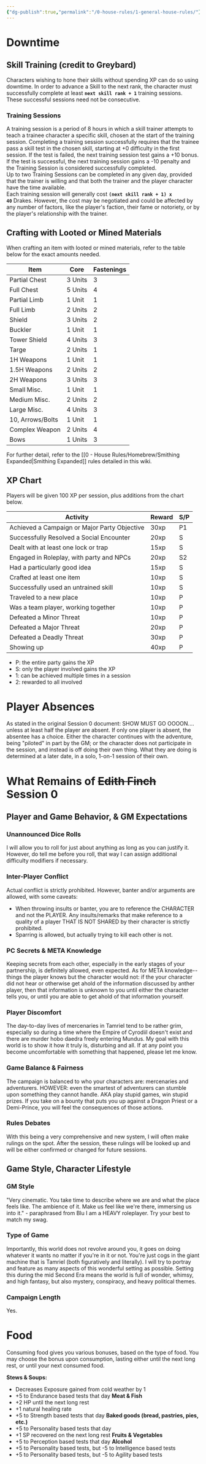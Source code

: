 ```yaml
---
{"dg-publish":true,"permalink":"/0-house-rules/1-general-house-rules/"}
---
```



# Downtime
## Skill Training (credit to Greybard)
Characters wishing to hone their skills without spending XP can do so using downtime.
In order to advance a Skill to the next rank, the character must successfully complete at least **`next skill rank + 1`** training sessions. These successful sessions need not be consecutive.
### Training Sessions
A training session is a period of 8 hours in which a skill trainer attempts to teach a trainee character a specific skill, chosen at the start of the training session. Completing a training session successfully requires that the trainee pass a skill test in the chosen skill, starting at +0 difficulty in the first session. If the test is failed, the next training session test gains a +10 bonus. If the test is successful, the next training session gains a -10 penalty and the Training Session is considered successfully completed.  
Up to two Training Sessions can be completed in any given day, provided that the trainer is willing and that both the trainer and the player character have the time available.  
Each training session will generally cost **`(next skill rank + 1) x 40`** Drakes. However, the cost may be negotiated and could be affected by any number of factors, like the player's faction, their fame or notoriety, or by the player's relationship with the trainer.
## Crafting with Looted or Mined Materials
When crafting an item with looted or mined materials, refer to the table below for the exact amounts needed.

| Item             | Core    | Fastenings |
| ---------------- | ------- | ---------- |
| Partial Chest    | 3 Units | 3          |
| Full Chest       | 5 Units | 4          |
| Partial Limb     | 1 Unit  | 1          |
| Full Limb        | 2 Units | 2          |
| Shield           | 3 Units | 2          |
| Buckler          | 1 Unit  | 1          |
| Tower Shield     | 4 Units | 3          |
| Targe            | 2 Units | 1          |
| 1H Weapons       | 1 Unit  | 1          |
| 1.5H Weapons     | 2 Units | 2          |
| 2H Weapons       | 3 Units | 3          |
| Small Misc.      | 1 Unit  | 1          |
| Medium Misc.     | 2 Units | 2          |
| Large Misc.      | 4 Units | 3          |
| 10, Arrows/Bolts | 1 Unit  | 1          |
| Complex Weapon   | 2 Units | 4          |
| Bows             | 1 Units | 3          |
For further detail, refer to the [[0 - House Rules/Homebrew/Smithing Expanded\|Smithing Expanded]] rules detailed in this wiki.
## XP Chart
Players will be given 100 XP per session, plus additions from the chart below.

| Activity                                     | Reward | S/P |
| -------------------------------------------- | ------ | --- |
| Achieved a Campaign or Major Party Objective | 30xp   | P1  |
| Successfully Resolved a Social Encounter     | 20xp   | S   |
| Dealt with at least one lock or trap         | 15xp   | S   |
| Engaged in Roleplay, with party and NPCs     | 20xp   | S2  |
| Had a particularly good idea                 | 15xp   | S   |
| Crafted at least one item                    | 10xp   | S   |
| Successfully used an untrained skill         | 10xp   | S   |
| Traveled to a new place                      | 10xp   | P   |
| Was a team player, working together          | 10xp   | P   |
| Defeated a Minor Threat                      | 10xp   | P   |
| Defeated a Major Threat                      | 20xp   | P   |
| Defeated a Deadly Threat                     | 30xp   | P   |
| Showing up                                   | 40xp   | P   |
- P: the entire party gains the XP
- S: only the player involved gains the XP
- 1: can be achieved multiple times in a session
- 2: rewarded to all involved
# Player Absences
As stated in the original Session 0 document: SHOW MUST GO OOOON.... unless at least half the player are absent.
If only one player is absent, the absentee has a choice. Either the character continues with the adventure, being "piloted" in part by the GM; or the character does not participate in the session, and instead is off doing their own thing. What they are doing is determined at a later date, in a solo, 1-on-1 session of their own.
# What Remains of ~~Edith Finch~~ Session 0
## Player and Game Behavior, & GM Expectations
### Unannounced Dice Rolls
I will allow you to roll for just about anything as long as you can justify it. However, do tell me before you roll, that way I can assign additional difficulty modifiers if necessary.
### Inter-Player Conflict
Actual conflict is strictly prohibited. However, banter and/or arguments are allowed, with some caveats:
- When throwing insults or banter, you are to reference the CHARACTER and not the PLAYER. Any insults/remarks that make reference to a quality of a player THAT IS NOT SHARED by their character is strictly prohibited.
- Sparring is allowed, but actually trying to kill each other is not.
### PC Secrets & META Knowledge
Keeping secrets from each other, especially in the early stages of your partnership, is definitely allowed, even expected. 
As for META knowledge--things the player knows but the character would not: if the your character did not hear or otherwise get ahold of the information discussed by anther player, then that information is unknown to you until either the character tells you, or until you are able to get ahold of that information yourself.
### Player Discomfort
The day-to-day lives of mercenaries in Tamriel tend to be rather grim, especially so during a time where the Empire of Cyrodiil doesn't exist and there are murder hobo daedra freely entering Mundus. My goal with this world is to show it how it truly is, disturbing and all. If at any point you become uncomfortable with something that happened, please let me know.
### Game Balance & Fairness
The campaign is balanced to who your characters are: mercenaries and adventurers.
HOWEVER: even the smartest of adventurers can stumble upon something they cannot handle. AKA play stupid games, win stupid prizes. If you take on a bounty that puts you up against a Dragon Priest or a Demi-Prince, you will feel the consequences of those actions.
### Rules Debates
With this being a very comprehensive and new system, I will often make rulings on the spot. After the session, these rulings will be looked up and will be either confirmed or changed for future sessions.
## Game Style, Character Lifestyle
### GM Style
"Very cinematic. You take time to describe where we are and what the place feels like. The ambience of it. Make us feel like we're there, immersing us into it." - paraphrased from Blu
I am a HEAVY roleplayer. Try your best to match my swag.
### Type of Game
Importantly, this world does not revolve around you, it goes on doing whatever it wants no matter if you're in it or not. You're just cogs in the giant machine that is Tamriel (both figuratively and literally).
I will try to portray and feature as many aspects of this wonderful setting as possible. Setting this during the mid Second Era means the world is full of wonder, whimsy, and high fantasy, but also mystery, conspiracy, and heavy political themes.
### Campaign Length
Yes.
# Food
Consuming food gives you various bonuses, based on the type of food.
You may choose the bonus upon consumption, lasting either until the next long rest, or until your next consumed food.

**Stews & Soups:**
- Decreases Exposure gained from cold weather by 1
- +5 to Endurance based tests that day
**Meat & Fish**
- +2 HP until the next long rest
- +1 natural healing rate
- +5 to Strength based tests that day
**Baked goods (bread, pastries, pies, etc.)**
- +5 to Personality based tests that day
- +1 SP recovered on the next long rest
**Fruits & Vegetables**
- +5 to Perception based tests that day
**Alcohol**
- +5 to Personality based tests, but -5 to Intelligence based tests
- +5 to Personality based tests, but -5 to Agility based tests